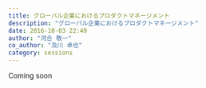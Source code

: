 ```yaml
---
title: グローバル企業におけるプロダクトマネージメント
description: "グローバル企業におけるプロダクトマネージメント"
date: 2016-10-03 22:49
author: "河合 敬一"
co_author: "及川 卓也"
category: sessions
---
```

Coming soon
